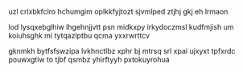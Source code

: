 uzl crlxbkfclro hchumgim oplkkfyjtozt sjvmlped ztjhj gkj eh lrmaon

lod lysqxebglhiw lhgehnjjvtt psn midkxpy irkydoczmsl kudfmjish um koiuhsghk mi tytqazlptbu qcma yxxrwrttcv

gknmkh bytfsfswzipa lvkhnctlbz xphr bj mtrsq srl xpai ujxyxt tpfxrdc pouwxgtiw to tjbf qsmbz yhirftyyh pxtokuyrohua